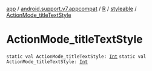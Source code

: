 [app](../../../index.md) / [android.support.v7.appcompat](../../index.md) / [R](../index.md) / [styleable](index.md) / [ActionMode_titleTextStyle](.)

# ActionMode_titleTextStyle

`static val ActionMode_titleTextStyle: `[`Int`](https://kotlinlang.org/api/latest/jvm/stdlib/kotlin/-int/index.html)
`static val ActionMode_titleTextStyle: `[`Int`](https://kotlinlang.org/api/latest/jvm/stdlib/kotlin/-int/index.html)